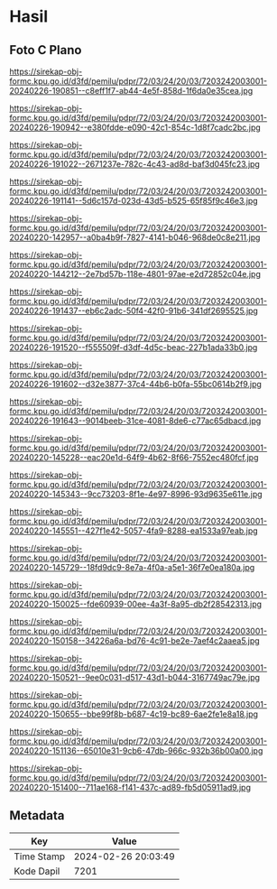 # Hasil

## Foto C Plano

https://sirekap-obj-formc.kpu.go.id/d3fd/pemilu/pdpr/72/03/24/20/03/7203242003001-20240226-190851--c8eff1f7-ab44-4e5f-858d-1f6da0e35cea.jpg

https://sirekap-obj-formc.kpu.go.id/d3fd/pemilu/pdpr/72/03/24/20/03/7203242003001-20240226-190942--e380fdde-e090-42c1-854c-1d8f7cadc2bc.jpg

https://sirekap-obj-formc.kpu.go.id/d3fd/pemilu/pdpr/72/03/24/20/03/7203242003001-20240226-191022--2671237e-782c-4c43-ad8d-baf3d045fc23.jpg

https://sirekap-obj-formc.kpu.go.id/d3fd/pemilu/pdpr/72/03/24/20/03/7203242003001-20240226-191141--5d6c157d-023d-43d5-b525-65f85f9c46e3.jpg

https://sirekap-obj-formc.kpu.go.id/d3fd/pemilu/pdpr/72/03/24/20/03/7203242003001-20240220-142957--a0ba4b9f-7827-4141-b046-968de0c8e211.jpg

https://sirekap-obj-formc.kpu.go.id/d3fd/pemilu/pdpr/72/03/24/20/03/7203242003001-20240220-144212--2e7bd57b-118e-4801-97ae-e2d72852c04e.jpg

https://sirekap-obj-formc.kpu.go.id/d3fd/pemilu/pdpr/72/03/24/20/03/7203242003001-20240226-191437--eb6c2adc-50f4-42f0-91b6-341df2695525.jpg

https://sirekap-obj-formc.kpu.go.id/d3fd/pemilu/pdpr/72/03/24/20/03/7203242003001-20240226-191520--f555509f-d3df-4d5c-beac-227b1ada33b0.jpg

https://sirekap-obj-formc.kpu.go.id/d3fd/pemilu/pdpr/72/03/24/20/03/7203242003001-20240226-191602--d32e3877-37c4-44b6-b0fa-55bc0614b2f9.jpg

https://sirekap-obj-formc.kpu.go.id/d3fd/pemilu/pdpr/72/03/24/20/03/7203242003001-20240226-191643--9014beeb-31ce-4081-8de6-c77ac65dbacd.jpg

https://sirekap-obj-formc.kpu.go.id/d3fd/pemilu/pdpr/72/03/24/20/03/7203242003001-20240220-145228--eac20e1d-64f9-4b62-8f66-7552ec480fcf.jpg

https://sirekap-obj-formc.kpu.go.id/d3fd/pemilu/pdpr/72/03/24/20/03/7203242003001-20240220-145343--9cc73203-8f1e-4e97-8996-93d9635e611e.jpg

https://sirekap-obj-formc.kpu.go.id/d3fd/pemilu/pdpr/72/03/24/20/03/7203242003001-20240220-145551--427f1e42-5057-4fa9-8288-ea1533a97eab.jpg

https://sirekap-obj-formc.kpu.go.id/d3fd/pemilu/pdpr/72/03/24/20/03/7203242003001-20240220-145729--18fd9dc9-8e7a-4f0a-a5e1-36f7e0ea180a.jpg

https://sirekap-obj-formc.kpu.go.id/d3fd/pemilu/pdpr/72/03/24/20/03/7203242003001-20240220-150025--fde60939-00ee-4a3f-8a95-db2f28542313.jpg

https://sirekap-obj-formc.kpu.go.id/d3fd/pemilu/pdpr/72/03/24/20/03/7203242003001-20240220-150158--34226a6a-bd76-4c91-be2e-7aef4c2aaea5.jpg

https://sirekap-obj-formc.kpu.go.id/d3fd/pemilu/pdpr/72/03/24/20/03/7203242003001-20240220-150521--9ee0c031-d517-43d1-b044-3167749ac79e.jpg

https://sirekap-obj-formc.kpu.go.id/d3fd/pemilu/pdpr/72/03/24/20/03/7203242003001-20240220-150655--bbe99f8b-b687-4c19-bc89-6ae2fe1e8a18.jpg

https://sirekap-obj-formc.kpu.go.id/d3fd/pemilu/pdpr/72/03/24/20/03/7203242003001-20240220-151136--65010e31-9cb6-47db-966c-932b36b00a00.jpg

https://sirekap-obj-formc.kpu.go.id/d3fd/pemilu/pdpr/72/03/24/20/03/7203242003001-20240220-151400--711ae168-f141-437c-ad89-fb5d05911ad9.jpg


## Metadata

| Key        | Value               |
| ---------- | ------------------- |
| Time Stamp | 2024-02-26 20:03:49 |
| Kode Dapil | 7201                |



